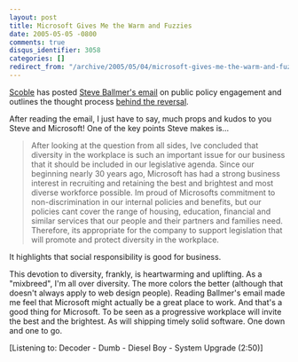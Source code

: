```yaml
---
layout: post
title: Microsoft Gives Me the Warm and Fuzzies
date: 2005-05-05 -0800
comments: true
disqus_identifier: 3058
categories: []
redirect_from: "/archive/2005/05/04/microsoft-gives-me-the-warm-and-fuzzies.aspx/"
---
```


[Scoble](http://radio.weblogs.com/0001011/) has posted [Steve Ballmer's
email](http://channel9.msdn.com/ShowPost.aspx?PostID=65966#65966) on
public policy engagement and outlines the thought process [behind the
reversal](http://haacked.com/archive/2005/05/06/3040.aspx).

After reading the email, I just have to say, much props and kudos to you
Steve and Microsoft! One of the key points Steve makes is...

> After looking at the question from all sides, Ive concluded that
> diversity in the workplace is such an important issue for our business
> that it should be included in our legislative agenda. Since our
> beginning nearly 30 years ago, Microsoft has had a strong business
> interest in recruiting and retaining the best and brightest and most
> diverse workforce possible. Im proud of Microsofts commitment to
> non-discrimination in our internal policies and benefits, but our
> policies cant cover the range of housing, education, financial and
> similar services that our people and their partners and families need.
> Therefore, its appropriate for the company to support legislation that
> will promote and protect diversity in the workplace.

It highlights that social responsibility is good for business.

This devotion to diversity, frankly, is heartwarming and uplifting. As a
"mixbreed", I'm all over diversity. The more colors the better (although
that doesn't always apply to web design people). Reading Ballmer's email
made me feel that Microsoft might actually be a great place to work. And
that's a good thing for Microsoft. To be seen as a progressive workplace
will invite the best and the brightest. As will shipping timely solid
software. One down and one to go.

[Listening to: Decoder - Dumb - Diesel Boy - System Upgrade (2:50)]

